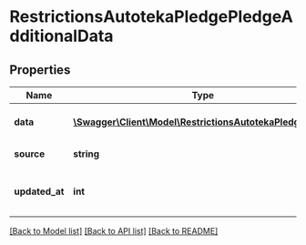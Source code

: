 # RestrictionsAutotekaPledgePledgeAdditionalData

## Properties
Name | Type | Description | Notes
------------ | ------------- | ------------- | -------------
**data** | [**\Swagger\Client\Model\RestrictionsAutotekaPledgeData[]**](RestrictionsAutotekaPledgeData.md) | Данные о найденных залогах | [optional] 
**source** | **string** | источник &#x60;nbki&#x60;, &#x60;fciit&#x60; | [optional] 
**updated_at** | **int** | Дата обновления в формате Unixtime | [optional] 

[[Back to Model list]](../../README.md#documentation-for-models) [[Back to API list]](../../README.md#documentation-for-api-endpoints) [[Back to README]](../../README.md)

